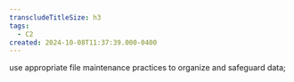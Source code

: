 ```yaml
---
transcludeTitleSize: h3
tags:
  - C2
created: 2024-10-08T11:37:39.000-0400
---
```

use appropriate file maintenance practices to organize and safeguard data;